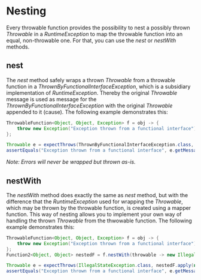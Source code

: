 # Nesting

Every throwable function provides the possibility to nest a possibly thrown *Throwable* in a *RuntimeException* to map the throwable function into an equal, non-throwable one. For that, you can use the *nest* or *nestWith* methods.

## nest

The *nest* method safely wraps a thrown *Throwable* from a throwable function in a *ThrownByFunctionalInterfaceException*, which is a subsidiary implementation of *RuntimeException*. Thereby the original *Throwable* message is used as message for the *ThrownByFunctionalInterfaceException* with the original *Throwable* appended to it (cause). The following example demonstrates this:

```java
ThrowableFunction<Object, Object, Exception> f = obj -> {
    throw new Exception("Exception thrown from a functional interface");
};

Throwable e = expectThrows(ThrownByFunctionalInterfaceException.class, f.nest().apply(null)); // JUnit 5
assertEquals("Exception thrown from a functional interface", e.getMessage());
```

*Note: Errors will never be wrapped but thrown as-is.*

## nestWith

The *nestWith* method does exactly the same as *nest* method, but with the difference that the *RuntimeException* used for wrapping the *Throwable*, which may be thrown by the throwable function, is created using a mapper function. This way of nesting allows you to implement your own way of handling the thrown *Throwable* from the thwowable function. The following example demonstrates this:

```java
ThrowableFunction<Object, Object, Exception> f = obj -> {
    throw new Exception("Exception thrown from a functional interface");
};
Function2<Object, Object> nestedF = f.nestWith(throwable -> new IllegalStateException(throwable.getMessage(), throwable));

Throwable e = expectThrows(IllegalStateException.class, nestedF.apply(null)); // JUnit 5
assertEquals("Exception thrown from a functional interface", e.getMessage());
```
